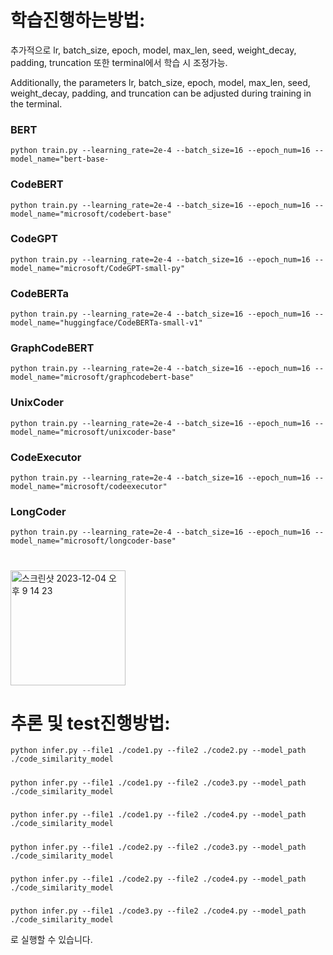 # 학습진행하는방법:
추가적으로 lr, batch_size, epoch, model, max_len, seed, weight_decay, padding, truncation 또한 terminal에서 학습 시 조정가능.

Additionally, the parameters lr, batch_size, epoch, model, max_len, seed, weight_decay, padding, and truncation can be adjusted during training in the terminal.

### BERT
    python train.py --learning_rate=2e-4 --batch_size=16 --epoch_num=16 --model_name="bert-base-

### CodeBERT
    python train.py --learning_rate=2e-4 --batch_size=16 --epoch_num=16 --model_name="microsoft/codebert-base"

### CodeGPT
    python train.py --learning_rate=2e-4 --batch_size=16 --epoch_num=16 --model_name="microsoft/CodeGPT-small-py"

### CodeBERTa
    python train.py --learning_rate=2e-4 --batch_size=16 --epoch_num=16 --model_name="huggingface/CodeBERTa-small-v1"

### GraphCodeBERT
    python train.py --learning_rate=2e-4 --batch_size=16 --epoch_num=16 --model_name="microsoft/graphcodebert-base"

### UnixCoder
    python train.py --learning_rate=2e-4 --batch_size=16 --epoch_num=16 --model_name="microsoft/unixcoder-base"

### CodeExecutor
    python train.py --learning_rate=2e-4 --batch_size=16 --epoch_num=16 --model_name="microsoft/codeexecutor"

### LongCoder
    python train.py --learning_rate=2e-4 --batch_size=16 --epoch_num=16 --model_name="microsoft/longcoder-base"



  


#
#

<img width="184" alt="스크린샷 2023-12-04 오후 9 14 23" src="https://github.com/V2LLAIN/AISW/assets/104286511/7b346c53-9975-4c04-9708-869fcb711a3e">

# 추론 및 test진행방법:
    
    
    python infer.py --file1 ./code1.py --file2 ./code2.py --model_path ./code_similarity_model
#####    
    python infer.py --file1 ./code1.py --file2 ./code3.py --model_path ./code_similarity_model
#####        
    python infer.py --file1 ./code1.py --file2 ./code4.py --model_path ./code_similarity_model
#####        
    python infer.py --file1 ./code2.py --file2 ./code3.py --model_path ./code_similarity_model
#####        
    python infer.py --file1 ./code2.py --file2 ./code4.py --model_path ./code_similarity_model
#####        
    python infer.py --file1 ./code3.py --file2 ./code4.py --model_path ./code_similarity_model
   
로 실행할 수 있습니다.
